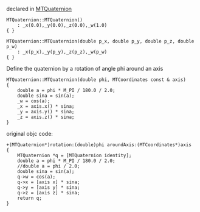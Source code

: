 
declared in [MTQuaternion](MTQuaternion.hpp.md)

~~~ { .cpp }
MTQuaternion::MTQuaternion()
	: _x(0.0),_y(0.0),_z(0.0),_w(1.0)
{ }

MTQuaternion::MTQuaternion(double p_x, double p_y, double p_z, double p_w)
	: _x(p_x),_y(p_y),_z(p_z),_w(p_w)
{ }
~~~

Define the quaternion by a rotation of angle phi around an axis
~~~ { .cpp }
MTQuaternion::MTQuaternion(double phi, MTCoordinates const & axis)
{
	double a = phi * M_PI / 180.0 / 2.0;
	double sina = sin(a);
	_w = cos(a);
	_x = axis.x() * sina;
	_y = axis.y() * sina;
	_z = axis.z() * sina;
}
~~~


original objc code:

~~~ { .ObjectiveC }
+(MTQuaternion*)rotation:(double)phi aroundAxis:(MTCoordinates*)axis
{
	MTQuaternion *q = [MTQuaternion identity];
	double a = phi * M_PI / 180.0 / 2.0;
	//double a = phi / 2.0;
	double sina = sin(a);
	q->w = cos(a);
	q->x = [axis x] * sina;
	q->y = [axis y] * sina;
	q->z = [axis z] * sina;
	return q;
}
~~~
